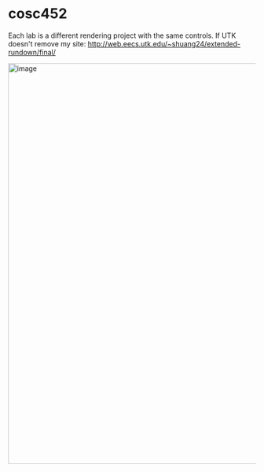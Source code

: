 # cosc452
Each lab is a different rendering project with the same controls.
If UTK doesn't remove my site:
http://web.eecs.utk.edu/~shuang24/extended-rundown/final/

<img width="1078" height="815" alt="image" src="https://github.com/user-attachments/assets/3f3118c1-4416-4805-a478-39e674daeaa6" />


